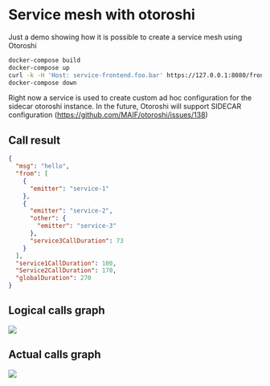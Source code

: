 # Service mesh with otoroshi

Just a demo showing how it is possible to create a service mesh using Otoroshi

```sh
docker-compose build
docker-compose up
curl -k -H 'Host: service-frontend.foo.bar' https://127.0.0.1:8080/front | jqn
docker-compose down
```

Right now a service is used to create custom ad hoc configuration for the sidecar otoroshi instance. In the future, Otoroshi will support SIDECAR configuration (https://github.com/MAIF/otoroshi/issues/138)

## Call result

```json
{
  "msg": "hello",
  "from": [
    {
      "emitter": "service-1"
    },
    {
      "emitter": "service-2",
      "other": {
        "emitter": "service-3"
      },
      "service3CallDuration": 73
    }
  ],
  "service1CallDuration": 100,
  "Service2CallDuration": 170,
  "globalDuration": 270
}
```

## Logical calls graph

<img src ="https://raw.githubusercontent.com/MAIF/otoroshi/master/demos/service-mesh/calls.png">

## Actual calls graph

<img src ="https://raw.githubusercontent.com/MAIF/otoroshi/master/demos/service-mesh/mesh.png">